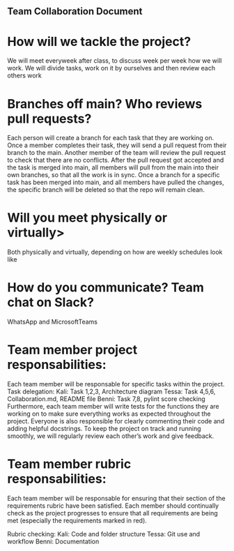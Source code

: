 ## Team Collaboration Document

# How will we tackle the project? 

We will meet everyweek after class, to discuss week per week how we will work. We will divide tasks, work on it by ourselves and then review each others work 

# Branches off main? Who reviews pull requests? 

Each person will create a branch for each task that they are working on. Once a member completes their task, they will send a pull request from their branch to the main. Another member of the team will review the pull request to check that there are no conflicts. After the pull request got accepted and the task is merged into main, all members will pull from the main into their own branches, so that all the work is in sync. Once a branch for a specific task has been merged into main, and all members have pulled the changes, the specific branch will be deleted so that the repo will remain clean.

# Will you meet physically or virtually> 

Both physically and virtually, depending on how are weekly schedules look like

# How do you communicate? Team chat on Slack? 

WhatsApp and MicrosoftTeams

# Team member project responsabilities:
Each team member will be responsable for specific tasks within the project. 
Task delegation:
Kali: Task 1,2,3, Architecture diagram
Tessa: Task 4,5,6, Collaboration.md, README file
Benni: Task 7,8, pylint score checking
Furthermore, each team member will write tests for the functions they are working on to make sure everything works as expected throughout the project. Everyone is also responsible for clearly commenting their code and adding helpful docstrings. To keep the project on track and running smoothly, we will regularly review each other’s work and give feedback.

# Team member rubric responsabilities:
Each team member will be responsable for ensuring that their section of the requirements rubric have been satisfied.
Each member should continually check as the project progresses to ensure that all requirements are being met (especially the requirements marked in red).

Rubric checking:
Kali: Code and folder structure
Tessa: Git use and workflow 
Benni: Documentation 


